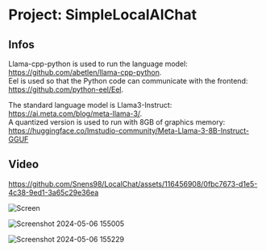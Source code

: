 
# Project: SimpleLocalAIChat  

## Infos  
Llama-cpp-python is used to run the language model: https://github.com/abetlen/llama-cpp-python.  
Eel is used so that the Python code can communicate with the frontend: https://github.com/python-eel/Eel.  

The standard language model is Llama3-Instruct: https://ai.meta.com/blog/meta-llama-3/.  
A quantized version is used to run with 8GB of graphics memory:
https://huggingface.co/lmstudio-community/Meta-Llama-3-8B-Instruct-GGUF

  


## Video   
https://github.com/Snens98/LocalChat/assets/116456908/0fbc7673-d1e5-4c38-9ed1-3a65c29e36ea  


![Screen](https://github.com/Snens98/LocalChat/assets/116456908/cdbb4cca-36cc-4112-945d-6f11a9ae8190)  


![Screenshot 2024-05-06 155005](https://github.com/Snens98/LocalChat/assets/116456908/49be48db-b90f-4f61-99b3-280212ce017f)  


![Screenshot 2024-05-06 155229](https://github.com/Snens98/LocalChat/assets/116456908/77dc35f7-d23c-4395-b05d-035cd64fac9a)  
